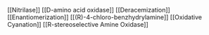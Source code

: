 [[Nitrilase]]
[[D-amino acid oxidase]]
[[Deracemization]]
[[Enantiomerization]]
[[(R)-4-chloro-benzhydrylamine]]
[[Oxidative Cyanation]]
[[R-stereoselective Amine Oxidase]]
